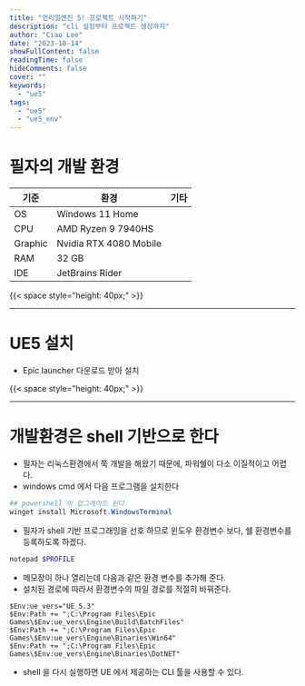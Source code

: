 ```yaml
---
title: "언리얼엔진 5! 프로젝트 시작하기"
description: "cli 설정부터 프로젝트 생성까지"
author: "Ciao Lee"
date: "2023-10-14"
showFullContent: false
readingTime: false
hideComments: false
cover: ""
keywords:
  - "ue5"
tags:
  - "ue5"
  - "ue5_env"
---
```


# 필자의 개발 환경

| 기준      | 환경                     | 기타 |
|---------|------------------------|----|
| OS      | Windows 11 Home        |    |
| CPU     | AMD Ryzen 9 7940HS     |    |
| Graphic | Nvidia RTX 4080 Mobile |    |
| RAM     | 32 GB                  |    |
| IDE     | JetBrains Rider        |    |


{{< space style="height: 40px;" >}}

---


# UE5 설치

- Epic launcher 다운로드 받아 설치

{{< space style="height: 40px;" >}}

---

# 개발환경은 shell 기반으로 한다

- 필자는 리눅스환경에서 쭉 개발을 해왔기 때문에, 파워쉘이 다소 이질적이고 어렵다.
- windows cmd 에서 다음 프로그램을 설치한다

~~~powershell
## powershell 이 업그레이드 된다
winget install Microsoft.WindowsTerminal
~~~

- 필자가 shell 기반 프로그래밍을 선호 하므로 윈도우 환경변수 보다, 쉘 환경변수를 등록하도록 하겠다.

~~~powershell
notepad $PROFILE
~~~ 

- 메모장이 하나 열리는데 다음과 같은 환경 변수를 추가해 준다.
- 설치된 경로에 따라서 환경변수의 파일 경로를 적절히 바꿔준다.

~~~
$Env:ue_vers="UE_5.3"
$Env:Path += ";C:\Program Files\Epic Games\$Env:ue_vers\Engine\Build\BatchFiles"
$Env:Path += ";C:\Program Files\Epic Games\$Env:ue_vers\Engine\Binaries\Win64"
$Env:Path += ";C:\Program Files\Epic Games\$Env:ue_vers\Engine\Binaries\DotNET"

~~~

- shell 을 다시 실행하면 UE 에서 제공하는 CLI 툴을 사용할 수 있다.
